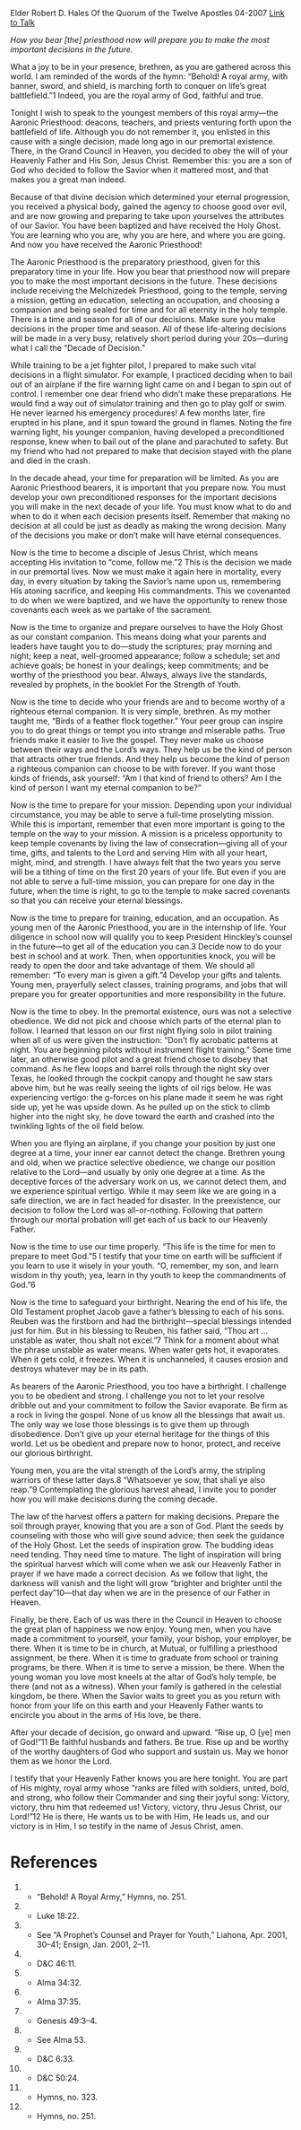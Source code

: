 Elder Robert D. Hales
Of the Quorum of the Twelve Apostles
04-2007
[Link to Talk](https://www.churchofjesuschrist.org/study/general-conference/2007/04/to-the-aaronic-priesthood-preparing-for-the-decade-of-decision?lang=eng)

_How you bear [the] priesthood now will prepare you to make the most important decisions in the future._

What a joy to be in your presence, brethren, as you are gathered across this world. I am reminded of the words of the hymn: “Behold! A royal army, with banner, sword, and shield, is marching forth to conquer on life’s great battlefield.”1 Indeed, you are the royal army of God, faithful and true.

Tonight I wish to speak to the youngest members of this royal army—the Aaronic Priesthood: deacons, teachers, and priests venturing forth upon the battlefield of life. Although you do not remember it, you enlisted in this cause with a single decision, made long ago in our premortal existence. There, in the Grand Council in Heaven, you decided to obey the will of your Heavenly Father and His Son, Jesus Christ. Remember this: you are a son of God who decided to follow the Savior when it mattered most, and that makes you a great man indeed.

Because of that divine decision which determined your eternal progression, you received a physical body, gained the agency to choose good over evil, and are now growing and preparing to take upon yourselves the attributes of our Savior. You have been baptized and have received the Holy Ghost. You are learning who you are, why you are here, and where you are going. And now you have received the Aaronic Priesthood!

The Aaronic Priesthood is the preparatory priesthood, given for this preparatory time in your life. How you bear that priesthood now will prepare you to make the most important decisions in the future. These decisions include receiving the Melchizedek Priesthood, going to the temple, serving a mission, getting an education, selecting an occupation, and choosing a companion and being sealed for time and for all eternity in the holy temple. There is a time and season for all of our decisions. Make sure you make decisions in the proper time and season. All of these life-altering decisions will be made in a very busy, relatively short period during your 20s—during what I call the “Decade of Decision.”

While training to be a jet fighter pilot, I prepared to make such vital decisions in a flight simulator. For example, I practiced deciding when to bail out of an airplane if the fire warning light came on and I began to spin out of control. I remember one dear friend who didn’t make these preparations. He would find a way out of simulator training and then go to play golf or swim. He never learned his emergency procedures! A few months later, fire erupted in his plane, and it spun toward the ground in flames. Noting the fire warning light, his younger companion, having developed a preconditioned response, knew when to bail out of the plane and parachuted to safety. But my friend who had not prepared to make that decision stayed with the plane and died in the crash.

In the decade ahead, your time for preparation will be limited. As you are Aaronic Priesthood bearers, it is important that you prepare now. You must develop your own preconditioned responses for the important decisions you will make in the next decade of your life. You must know what to do and when to do it when each decision presents itself. Remember that making no decision at all could be just as deadly as making the wrong decision. Many of the decisions you make or don’t make will have eternal consequences.

Now is the time to become a disciple of Jesus Christ, which means accepting His invitation to “come, follow me.”2 This is the decision we made in our premortal lives. Now we must make it again here in mortality, every day, in every situation by taking the Savior’s name upon us, remembering His atoning sacrifice, and keeping His commandments. This we covenanted to do when we were baptized, and we have the opportunity to renew those covenants each week as we partake of the sacrament.

Now is the time to organize and prepare ourselves to have the Holy Ghost as our constant companion. This means doing what your parents and leaders have taught you to do—study the scriptures; pray morning and night; keep a neat, well-groomed appearance; follow a schedule; set and achieve goals; be honest in your dealings; keep commitments; and be worthy of the priesthood you bear. Always, always live the standards, revealed by prophets, in the booklet For the Strength of Youth.

Now is the time to decide who your friends are and to become worthy of a righteous eternal companion. It is very simple, brethren. As my mother taught me, “Birds of a feather flock together.” Your peer group can inspire you to do great things or tempt you into strange and miserable paths. True friends make it easier to live the gospel. They never make us choose between their ways and the Lord’s ways. They help us be the kind of person that attracts other true friends. And they help us become the kind of person a righteous companion can choose to be with forever. If you want those kinds of friends, ask yourself: “Am I that kind of friend to others? Am I the kind of person I want my eternal companion to be?”

Now is the time to prepare for your mission. Depending upon your individual circumstance, you may be able to serve a full-time proselyting mission. While this is important, remember that even more important is going to the temple on the way to your mission. A mission is a priceless opportunity to keep temple covenants by living the law of consecration—giving all of your time, gifts, and talents to the Lord and serving Him with all your heart, might, mind, and strength. I have always felt that the two years you serve will be a tithing of time on the first 20 years of your life. But even if you are not able to serve a full-time mission, you can prepare for one day in the future, when the time is right, to go to the temple to make sacred covenants so that you can receive your eternal blessings.

Now is the time to prepare for training, education, and an occupation. As young men of the Aaronic Priesthood, you are in the internship of life. Your diligence in school now will qualify you to keep President Hinckley’s counsel in the future—to get all of the education you can.3 Decide now to do your best in school and at work. Then, when opportunities knock, you will be ready to open the door and take advantage of them. We should all remember: “To every man is given a gift.”4 Develop your gifts and talents. Young men, prayerfully select classes, training programs, and jobs that will prepare you for greater opportunities and more responsibility in the future.

Now is the time to obey. In the premortal existence, ours was not a selective obedience. We did not pick and choose which parts of the eternal plan to follow. I learned that lesson on our first night flying solo in pilot training when all of us were given the instruction: “Don’t fly acrobatic patterns at night. You are beginning pilots without instrument flight training.” Some time later, an otherwise good pilot and a great friend chose to disobey that command. As he flew loops and barrel rolls through the night sky over Texas, he looked through the cockpit canopy and thought he saw stars above him, but he was really seeing the lights of oil rigs below. He was experiencing vertigo: the g-forces on his plane made it seem he was right side up, yet he was upside down. As he pulled up on the stick to climb higher into the night sky, he dove toward the earth and crashed into the twinkling lights of the oil field below.

When you are flying an airplane, if you change your position by just one degree at a time, your inner ear cannot detect the change. Brethren young and old, when we practice selective obedience, we change our position relative to the Lord—and usually by only one degree at a time. As the deceptive forces of the adversary work on us, we cannot detect them, and we experience spiritual vertigo. While it may seem like we are going in a safe direction, we are in fact headed for disaster. In the preexistence, our decision to follow the Lord was all-or-nothing. Following that pattern through our mortal probation will get each of us back to our Heavenly Father.

Now is the time to use our time properly. “This life is the time for men to prepare to meet God.”5 I testify that your time on earth will be sufficient if you learn to use it wisely in your youth. “O, remember, my son, and learn wisdom in thy youth; yea, learn in thy youth to keep the commandments of God.”6

Now is the time to safeguard your birthright. Nearing the end of his life, the Old Testament prophet Jacob gave a father’s blessing to each of his sons. Reuben was the firstborn and had the birthright—special blessings intended just for him. But in his blessing to Reuben, his father said, “Thou art … unstable as water, thou shalt not excel.”7 Think for a moment about what the phrase unstable as water means. When water gets hot, it evaporates. When it gets cold, it freezes. When it is unchanneled, it causes erosion and destroys whatever may be in its path.

As bearers of the Aaronic Priesthood, you too have a birthright. I challenge you to be obedient and strong. I challenge you not to let your resolve dribble out and your commitment to follow the Savior evaporate. Be firm as a rock in living the gospel. None of us know all the blessings that await us. The only way we lose those blessings is to give them up through disobedience. Don’t give up your eternal heritage for the things of this world. Let us be obedient and prepare now to honor, protect, and receive our glorious birthright.

Young men, you are the vital strength of the Lord’s army, the stripling warriors of these latter days.8 “Whatsoever ye sow, that shall ye also reap.”9 Contemplating the glorious harvest ahead, I invite you to ponder how you will make decisions during the coming decade.

The law of the harvest offers a pattern for making decisions. Prepare the soil through prayer, knowing that you are a son of God. Plant the seeds by counseling with those who will give sound advice; then seek the guidance of the Holy Ghost. Let the seeds of inspiration grow. The budding ideas need tending. They need time to mature. The light of inspiration will bring the spiritual harvest which will come when we ask our Heavenly Father in prayer if we have made a correct decision. As we follow that light, the darkness will vanish and the light will grow “brighter and brighter until the perfect day”10—that day when we are in the presence of our Father in Heaven.

Finally, be there. Each of us was there in the Council in Heaven to choose the great plan of happiness we now enjoy. Young men, when you have made a commitment to yourself, your family, your bishop, your employer, be there. When it is time to be in church, at Mutual, or fulfilling a priesthood assignment, be there. When it is time to graduate from school or training programs, be there. When it is time to serve a mission, be there. When the young woman you love most kneels at the altar of God’s holy temple, be there (and not as a witness). When your family is gathered in the celestial kingdom, be there. When the Savior waits to greet you as you return with honor from your life on this earth and your Heavenly Father wants to encircle you about in the arms of His love, be there.

After your decade of decision, go onward and upward. “Rise up, O [ye] men of God!”11 Be faithful husbands and fathers. Be true. Rise up and be worthy of the worthy daughters of God who support and sustain us. May we honor them as we honor the Lord.

I testify that your Heavenly Father knows you are here tonight. You are part of His mighty, royal army whose “ranks are filled with soldiers, united, bold, and strong, who follow their Commander and sing their joyful song: Victory, victory, thru him that redeemed us! Victory, victory, thru Jesus Christ, our Lord!”12 He is there, He wants us to be with Him, He leads us, and our victory is in Him, I so testify in the name of Jesus Christ, amen.

# References
1. - “Behold! A Royal Army,” Hymns, no. 251.
2. - Luke 18:22.
3. - See “A Prophet’s Counsel and Prayer for Youth,” Liahona, Apr. 2001, 30–41; Ensign, Jan. 2001, 2–11.
4. - D&C 46:11.
5. - Alma 34:32.
6. - Alma 37:35.
7. - Genesis 49:3–4.
8. - See Alma 53.
9. - D&C 6:33.
10. - D&C 50:24.
11. - Hymns, no. 323.
12. - Hymns, no. 251.